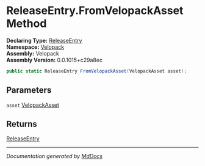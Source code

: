 ﻿<!--  
  <auto-generated>   
    The contents of this file were generated by a tool.  
    Changes to this file may be list if the file is regenerated  
  </auto-generated>   
-->

# ReleaseEntry.FromVelopackAsset Method

**Declaring Type:** [ReleaseEntry](../index.md)  
**Namespace:** [Velopack](../../index.md)  
**Assembly:** Velopack  
**Assembly Version:** 0.0.1015+c29a8ec

```csharp
public static ReleaseEntry FromVelopackAsset(VelopackAsset asset);
```

## Parameters

`asset`  [VelopackAsset](../../VelopackAsset/index.md)

## Returns

[ReleaseEntry](../index.md)

___

*Documentation generated by [MdDocs](https://github.com/ap0llo/mddocs)*
